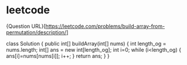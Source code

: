 # leetcode

{Question URL}[https://leetcode.com/problems/build-array-from-permutation/description/]

class Solution {
    public int[] buildArray(int[] nums) {
        int length_og = nums.length;
        int[] ans = new int[length_og];
        int i=0;
        while (i<length_og) {
            ans[i]=nums[nums[i]];
            i++;
        }
        return ans;
    }
}
